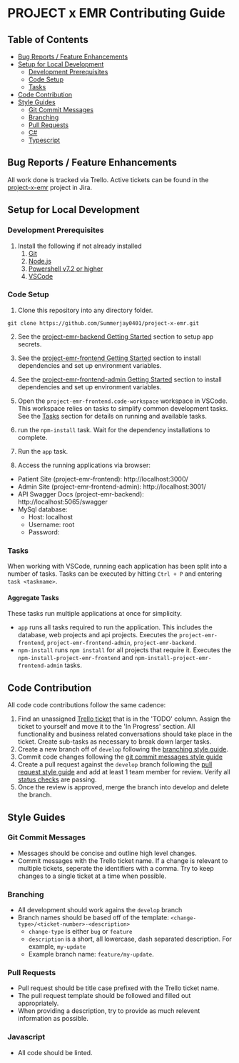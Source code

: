# PROJECT x EMR Contributing Guide

## Table of Contents

- [Bug Reports / Feature Enhancements](#bug-reports--feature-enhancements)
- [Setup for Local Development](#setup-for-local-development)
  - [Development Prerequisites](#development-prerequisites)
  - [Code Setup](#code-setup)
  - [Tasks](#tasks)
- [Code Contribution](#code-contribution)
- [Style Guides](#style-guides)
  - [Git Commit Messages](#git-commit-messages)
  - [Branching](#branching)
  - [Pull Requests](#pull-requests)
  - [C#](#c)
  - [Typescript](#typescript)

## Bug Reports / Feature Enhancements

All work done is tracked via Trello. Active tickets can be found in the [project-x-emr](https://trello.com/b/xFDJDZFT/emr) project in Jira.

## Setup for Local Development

### Development Prerequisites

1. Install the following if not already installed
   1. [Git](https://git-scm.com/downloads)
   2. [Node.js](https://nodejs.org/en/download/)
   3. [Powershell v7.2 or higher](https://docs.microsoft.com/en-us/powershell/scripting/install/installing-powershell-on-windows?WT.mc_id=THOMASMAURER-blog-thmaure&view=powershell-7#msi)
   4. [VSCode](https://code.visualstudio.com/)

### Code Setup

1. Clone this repository into any directory folder.

```shell
git clone https://github.com/Summerjay0401/project-x-emr.git
```

2. See the [project-emr-backend Getting Started](/src/project-emr-backend/) section to setup app secrets.

3. See the [project-emr-frontend Getting Started](/src/project-emr-frontend/) section to install dependencies and set up environment variables.

4. See the [project-emr-frontend-admin Getting Started](/src/project-emr-frontend-admin/) section to install dependencies and set up environment variables.

5. Open the `project-emr-frontend.code-workspace` workspace in VSCode. This workspace relies on tasks to simplify common development tasks. See the [Tasks](#tasks) section for details on running and available tasks.

6. run the `npm-install` task. Wait for the dependency installations to complete.

7. Run the `app` task.

8. Access the running applications via browser:

- Patient Site (project-emr-frontend): http://localhost:3000/
- Admin Site (project-emr-frontend-admin): http://localhost:3001/
- API Swagger Docs (project-emr-backend): http://localhost:5065/swagger
- MySql database:
  - Host: localhost
  - Username: root
  - Password:

### Tasks

When working with VSCode, running each application has been split into a number of tasks. Tasks can be executed by hitting `Ctrl + P` and entering `task <taskname>`.

#### Aggregate Tasks

These tasks run multiple applications at once for simplicity.

- `app` runs all tasks required to run the application. This includes the database, web projects and api projects. Executes the `project-emr-frontend`, `project-emr-frontend-admin`, `project-emr-backend`.
- `npm-install` runs `npm install` for all projects that require it. Executes the `npm-install-project-emr-frontend` and `npm-install-project-emr-frontend-admin` tasks.

## Code Contribution

All code code contributions follow the same cadence:

1. Find an unassigned [Trello ticket](https://trello.com/b/xFDJDZFT/emr) that is in the 'TODO' column. Assign the ticket to yourself and move it to the 'In Progress' section. All functionality and business related conversations should take place in the ticket. Create sub-tasks as necessary to break down larger tasks.
2. Create a new branch off of `develop` following the [branching style guide](#branching).
3. Commit code changes following the [git commit messages style guide](#git-commit-messages)
4. Create a pull request against the `develop` branch following the [pull request style guide](#pull-requests) and add at least 1 team member for review. Verify all [status checks](https://docs.github.com/en/pull-requests/collaborating-with-pull-requests/collaborating-on-repositories-with-code-quality-features/about-status-checks) are passing.
5. Once the review is approved, merge the branch into develop and delete the branch.

## Style Guides

### Git Commit Messages

- Messages should be concise and outline high level changes.
- Commit messages with the Trello ticket name. If a change is relevant to multiple tickets, seperate the identifiers with a comma. Try to keep changes to a single ticket at a time when possible.

### Branching

- All development should work agains the `develop` branch
- Branch names should be based off of the template: `<change-type>/<ticket-number>-<description>`
  - `change-type` is either `bug` or `feature`
  - `description` is a short, all lowercase, dash separated description. For example, `my-update`
  - Example branch name: `feature/my-update`.

### Pull Requests

- Pull request should be title case prefixed with the Trello ticket name.
- The pull request template should be followed and filled out appropriately.
- When providing a description, try to provide as much relevent information as possible.

### Javascript

- All code should be linted.
